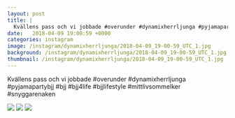 ```yaml
---
layout: post
title: |
  Kvällens pass och vi jobbade #overunder #dynamixherrljunga #pyjamapartybjj #bjj #bjj4life #bjjlifestyle #mittlivsommelker #snyggarenaken
date:   2018-04-09 19:00:59 +0000
categories: instagram
image: /instagram/dynamixherrljunga/2018-04-09_19-00-59_UTC_1.jpg
background: /instagram/dynamixherrljunga/2018-04-09_19-00-59_UTC_1.jpg
thumbnail: /instagram/dynamixherrljunga/2018-04-09_19-00-59_UTC_1.jpg
---
```

Kvällens pass och vi jobbade #overunder #dynamixherrljunga #pyjamapartybjj #bjj #bjj4life #bjjlifestyle #mittlivsommelker #snyggarenaken



<img src='/www-dynamix-herrljunga/instagram/dynamixherrljunga/2018-04-09_19-00-59_UTC_1.jpg' class='img-fluid' />


<img src='/www-dynamix-herrljunga/instagram/dynamixherrljunga/2018-04-09_19-00-59_UTC_2.jpg' class='img-fluid' />


<img src='/www-dynamix-herrljunga/instagram/dynamixherrljunga/2018-04-09_19-00-59_UTC_3.jpg' class='img-fluid' />
